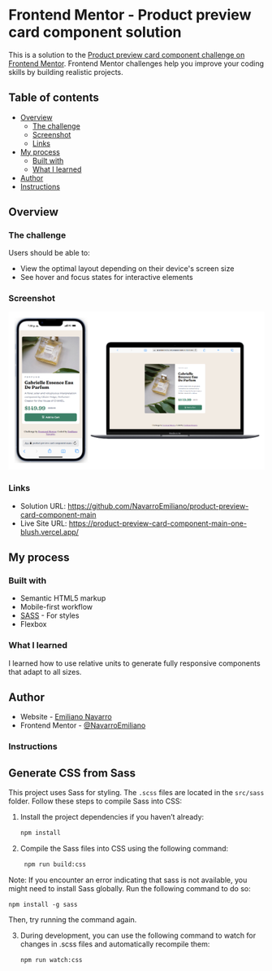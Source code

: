 # Frontend Mentor - Product preview card component solution

This is a solution to the [Product preview card component challenge on Frontend Mentor](https://www.frontendmentor.io/challenges/product-preview-card-component-GO7UmttRfa). Frontend Mentor challenges help you improve your coding skills by building realistic projects. 

## Table of contents

- [Overview](#overview)
  - [The challenge](#the-challenge)
  - [Screenshot](#screenshot)
  - [Links](#links)
- [My process](#my-process)
  - [Built with](#built-with)
  - [What I learned](#what-i-learned)
- [Author](#author)
- [Instructions](#instructions)



## Overview

### The challenge

Users should be able to:

- View the optimal layout depending on their device's screen size
- See hover and focus states for interactive elements

### Screenshot

![](./assets/images/screenshot.png)

### Links

- Solution URL: https://github.com/NavarroEmiliano/product-preview-card-component-main
- Live Site URL: https://product-preview-card-component-main-one-blush.vercel.app/
## My process

### Built with

- Semantic HTML5 markup
- Mobile-first workflow
- [SASS](https://sass-lang.com/) - For styles
- Flexbox


### What I learned

I learned how to use relative units to generate fully responsive components that adapt to all sizes.

## Author


- Website - [Emiliano Navarro](https://emiliano-navarro.vercel.app/)
- Frontend Mentor - [@NavarroEmiliano](https://www.frontendmentor.io/profile/NavarroEmiliano)


### Instructions

## Generate CSS from Sass

This project uses Sass for styling. The `.scss` files are located in the `src/sass` folder. Follow these steps to compile Sass into CSS:

1. Install the project dependencies if you haven’t already:
   ```bash
   npm install

2. Compile the Sass files into CSS using the following command:
   ```bash
    npm run build:css

Note: If you encounter an error indicating that sass is not available, you might need to install Sass globally. 
Run the following command to do so:

    npm install -g sass

Then, try running the command again.

3. During development, you can use the following command to watch for changes in .scss files and automatically recompile them:
    ```bash
    npm run watch:css


